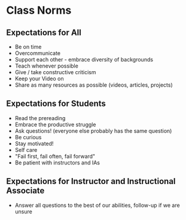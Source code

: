 # Class Norms

## Expectations for All
- Be on time
- Overcommunicate
- Support each other - embrace diversity of backgrounds
- Teach whenever possible
- Give / take constructive criticism
- Keep your Video on
- Share as many resources as possible (videos, articles, projects)

## Expectations for Students
- Read the prereading
- Embrace the productive struggle
- Ask questions! (everyone else probably has the same question)
- Be curious
- Stay motivated!
- Self care
- "Fail first, fail often, fail forward"
- Be patient with instructors and IAs

## Expectations for Instructor and Instructional Associate
- Answer all questions to the best of our abilities, follow-up if we are unsure



